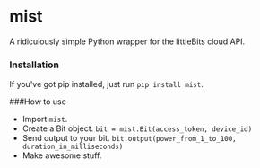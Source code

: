 mist
=======

A ridiculously simple Python wrapper for the littleBits cloud API.


### Installation
If you've got pip installed, just run `pip install mist`.

###How to use
* Import `mist`.
* Create a Bit object. `bit = mist.Bit(access_token, device_id)`
* Send output to your bit. `bit.output(power_from_1_to_100, duration_in_milliseconds)`
* Make awesome stuff.
